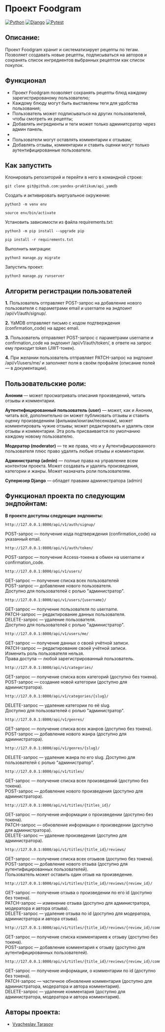 # Проект Foodgram

[![Python](https://img.shields.io/badge/Python-%203.9-6495ED?style=flat-square&logo=Python)](https://www.python.org/)
[![Django](https://img.shields.io/badge/Django-%203.2-6495ED?style=flat-square&logo=django)](https://www.djangoproject.com/)
[![Pytest](https://img.shields.io/badge/Pytest-6.2.4-6495ED?style=flat-square&logo=pytest-)](https://docs.pytest.org/en/6.2.x/)


## Описание:
Проект Foodgram хранит и систематизирует рецепты по тегам. 
Позволяет создавать новые рецепты, подписываться на авторов и сохранять список ингредиентов выбранных рецептом как список покупок.


## Функционал

- Проект Foodgram позволяет сохранять рецепты блюд каждому зарегистрированому пользователю;
- Каждому блюду могут быть выставлены теги для удобства пользования;
- Пользователь может подписываться на других пользователей, чтобы смотреть их рецепты;
- Добавлять ингредиенты и теги может только админитсратор через админ панель.
- 
- Пользователи могут оставлять комментарии к отзывам;
- Добавлять отзывы, комментарии и ставить оценки могут только аутентифицированные пользователи.


## Как запустить
Клонировать репозиторий и перейти в него в командной строке:
```
git clone git@github.com:yandex-praktikum/api_yamdb
```
Cоздать и активировать виртуальное окружение:
```
python3 -m venv env
```
```
source env/bin/activate
```
Установить зависимости из файла requirements.txt:
```
python3 -m pip install --upgrade pip
```
```
pip install -r requirements.txt
```
Выполнить миграции:
```
python3 manage.py migrate
```
Запустить проект:
```
python3 manage.py runserver
```
## Алгоритм регистрации пользователей

**1.** Пользователь отправляет POST-запрос на добавление нового пользователя с параметрами email и username на эндпоинт /api/v1/auth/signup/.

**2.** YaMDB отправляет письмо с кодом подтверждения (confirmation_code) на адрес email.

**3.** Пользователь отправляет POST-запрос с параметрами username и confirmation_code на эндпоинт /api/v1/auth/token/, в ответе на запрос ему приходит token (JWT-токен).

**4.** При желании пользователь отправляет PATCH-запрос на эндпоинт /api/v1/users/me/ и заполняет поля в своём профайле (описание полей — в документации).
## Пользовательские роли:
**Аноним** — может просматривать описания произведений, читать отзывы и комментарии.

**Аутентифицированный пользователь (user)** — может, как и Аноним, читать всё, дополнительно он может публиковать отзывы и ставить оценку произведениям (фильмам/книгам/песенкам), может комментировать чужие отзывы; может редактировать и удалять свои отзывы и комментарии. Эта роль присваивается по умолчанию каждому новому пользователю.

**Модератор (moderator)** — те же права, что и у Аутентифицированного пользователя плюс право удалять любые отзывы и комментарии.

**Администратор (admin)** — полные права на управление всем контентом проекта. Может создавать и удалять произведения, категории и жанры. Может назначать роли пользователям.

**Суперюзер Django** — обладет правами администратора (admin)
## Функционал проекта по следующим эндпойнтам:

**В проекте доступны следующие эндпоинты:**
```
http://127.0.0.1:8000/api/v1/auth/signup/ 
```
POST-запрос — получение кода подтверждения (confirmation_code) на указанный email.
```
http://127.0.0.1:8000/api/v1/auth/token/ 
```
POST-запрос — получение Access-токена в обмен на username и confirmation_code.
```
http://127.0.0.1:8000/api/v1/users/  
```
GET-запрос — получение списка всех пользователей   
POST-запрос — добавление нового пользователя.  
Доступно для пользователей с ролью "администратор".
```
http://127.0.0.1:8000/api/v1/users/{username}/ 
```
GET-запрос — получение пользователя по username.  
PATCH-запрос — редактирование данных пользователя.  
DELETE-запрос — удаление пользователя.  
Доступно для пользователей с ролью "администратор". 
```
http://127.0.0.1:8000/api/v1/users/me/ 
```
GET-запрос — получение данных о своей учётной записи.  
PATCH-запрос — редактирование своей учётной записи.   
Изменить роль пользователя нельзя.  
Права доступа — любой зарегистрированный пользователь. 
```
http://127.0.0.1:8000/api/v1/categories/ 
```
GET-запрос — получение списка всех категорий (доступно без токена).   
POST-запрос — создание новой категории (доступно для администратора).
```
http://127.0.0.1:8000/api/v1/categories/{slug}/ 
```
DELETE-запрос — удаление категории по её slug.  
Доступно для пользователей с ролью "администратор". 
```
http://127.0.0.1:8000/api/v1/genres/
```
GET-запрос — получение списка всех жанров (доступно без токена).   
POST-запрос — добавление нового жанра (доступно для администратора).
```
http://127.0.0.1:8000/api/v1/genres/{slug}/
```
DELETE-запрос — удаление жанра по его slug.
Доступно для пользователей с ролью "администратор".   
```
http://127.0.0.1:8000/api/v1/titles/
```
GET-запрос — получение списка всех произведений (доступно без токена).   
POST-запрос — добавление нового произведения (доступно для администратора).
```
http://127.0.0.1:8000/api/v1/titles/{titles_id}/
```
GET-запрос — получение информации о произведении (доступно без токена).   
PATCH-запрос — обновление информации о произведении (доступно для администратора).   
DELETE-запрос — удаление произведения (доступно для администратора).
```
http://127.0.0.1:8000/api/v1/titles/{title_id}/reviews/
```
GET-запрос — получение списка всех отзывов (доступно без токена).   
POST-запрос — добавление нового отзыва (доступно для аутентифицированных пользователей).   
Пользователь может оставить один отзыв на произведение.
```
http://127.0.0.1:8000/api/v1/titles/{title_id}/reviews/{review_id}/
```
GET-запрос — получение отзыва о произведении по его id (доступно без токена).   
PATCH-запрос — изменение отзыва (доступно для администратора, модератора и автора отзыва).   
DELETE-запрос — удаление отзыва по id (доступно для модератора, администратора и автора отзыва).
```
http://127.0.0.1:8000/api/v1/titles/{title_id}/reviews/{review_id}/comments/
```
GET-запрос — получение списка комментариев к отзыву (доступно без токена).   
POST-запрос — добавление комментария к отзыву (доступно для аутентифицированных пользователей).
```
http://127.0.0.1:8000/api/v1/titles/{title_id}/reviews/{review_id}/comments/{comment_id}/
```
GET-запрос — получение информации, о комментарии по id (доступно без токена).   
PATCH-запрос — частичное обновление комментария (доступно для администратора, модератора и автора комментария).   
DELETE-запрос — удаление комментария (доступно для администратора, модератора и автора комментария).

## Авторы проекта:
- [Vyacheslav Tarasov](https://github.com/vyacheslavtarasov)
